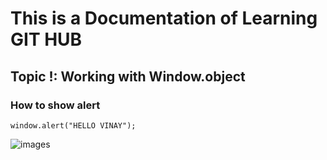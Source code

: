 # This is a Documentation of Learning GIT HUB
## Topic !: Working with Window.object
### How to show alert

```
window.alert("HELLO VINAY");

```
![images](https://user-images.githubusercontent.com/95132381/143727878-13abc99e-15dc-4037-a495-72227ff9b28e.png)
